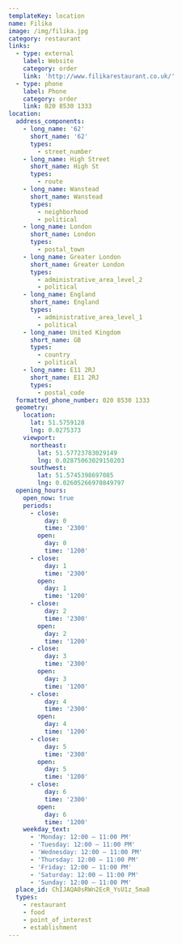 ```yaml
---
templateKey: location
name: Filika
image: /img/filika.jpg
category: restaurant
links:
  - type: external
    label: Website
    category: order
    link: 'http://www.filikarestaurant.co.uk/'
  - type: phone
    label: Phone
    category: order
    link: 020 8530 1333
location:
  address_components:
    - long_name: '62'
      short_name: '62'
      types:
        - street_number
    - long_name: High Street
      short_name: High St
      types:
        - route
    - long_name: Wanstead
      short_name: Wanstead
      types:
        - neighborhood
        - political
    - long_name: London
      short_name: London
      types:
        - postal_town
    - long_name: Greater London
      short_name: Greater London
      types:
        - administrative_area_level_2
        - political
    - long_name: England
      short_name: England
      types:
        - administrative_area_level_1
        - political
    - long_name: United Kingdom
      short_name: GB
      types:
        - country
        - political
    - long_name: E11 2RJ
      short_name: E11 2RJ
      types:
        - postal_code
  formatted_phone_number: 020 8530 1333
  geometry:
    location:
      lat: 51.5759128
      lng: 0.0275373
    viewport:
      northeast:
        lat: 51.57723783029149
        lng: 0.02875063029150203
      southwest:
        lat: 51.5745398697085
        lng: 0.02605266970849797
  opening_hours:
    open_now: true
    periods:
      - close:
          day: 0
          time: '2300'
        open:
          day: 0
          time: '1200'
      - close:
          day: 1
          time: '2300'
        open:
          day: 1
          time: '1200'
      - close:
          day: 2
          time: '2300'
        open:
          day: 2
          time: '1200'
      - close:
          day: 3
          time: '2300'
        open:
          day: 3
          time: '1200'
      - close:
          day: 4
          time: '2300'
        open:
          day: 4
          time: '1200'
      - close:
          day: 5
          time: '2300'
        open:
          day: 5
          time: '1200'
      - close:
          day: 6
          time: '2300'
        open:
          day: 6
          time: '1200'
    weekday_text:
      - 'Monday: 12:00 – 11:00 PM'
      - 'Tuesday: 12:00 – 11:00 PM'
      - 'Wednesday: 12:00 – 11:00 PM'
      - 'Thursday: 12:00 – 11:00 PM'
      - 'Friday: 12:00 – 11:00 PM'
      - 'Saturday: 12:00 – 11:00 PM'
      - 'Sunday: 12:00 – 11:00 PM'
  place_id: ChIJAQA0sRWn2EcR_YsU1z_5ma8
  types:
    - restaurant
    - food
    - point_of_interest
    - establishment
---
```

